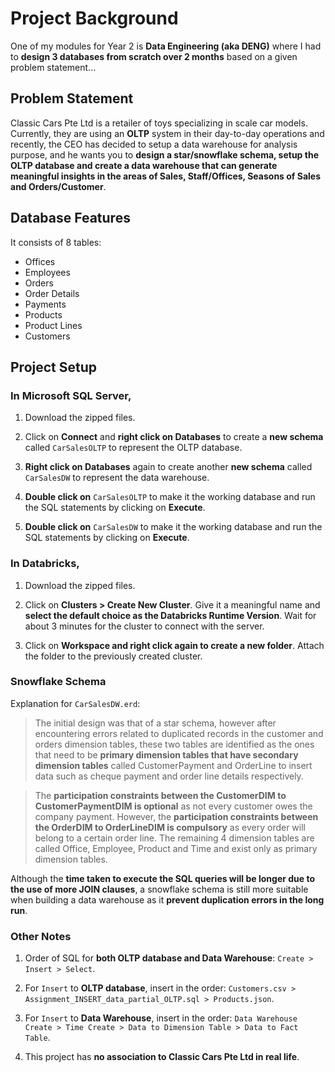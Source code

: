 # Project Background
One of my modules for Year 2 is **Data Engineering (aka DENG)** where I had to **design 3 databases from scratch over 2 months** based on a given problem statement...

## Problem Statement
Classic Cars Pte Ltd is a retailer of toys specializing in scale car models. Currently, they are using an **OLTP** system in their day-to-day operations and recently, the CEO has decided to setup a data warehouse for analysis purpose, and he wants you to **design a star/snowflake schema, setup the OLTP database and create a data warehouse that can generate meaningful insights in the areas of Sales, Staff/Offices, Seasons of Sales and Orders/Customer**.

## Database Features

It consists of 8 tables: 
- Offices
- Employees
- Orders
- Order Details
- Payments
- Products
- Product Lines
- Customers

## Project Setup

### In Microsoft SQL Server,

1. Download the zipped files.

2. Click on **Connect** and **right click on Databases** to create a **new schema** called `CarSalesOLTP` to represent the OLTP database.

3. **Right click on Databases** again to create another **new schema** called `CarSalesDW` to represent the data warehouse.

4. **Double click on** `CarSalesOLTP` to make it the working database and run the SQL statements by clicking on **Execute**.

5. **Double click on** `CarSalesDW` to make it the working database and run the SQL statements by clicking on **Execute**.

### In Databricks,

1. Download the zipped files.

2. Click on **Clusters > Create New Cluster**. Give it a meaningful name and **select the default choice as the Databricks Runtime Version**. Wait for about 3 minutes for the cluster to connect with the server.

3. Click on **Workspace and right click again to create a new folder**. Attach the folder to the previously created cluster.

### Snowflake Schema

Explanation for ```CarSalesDW.erd```: 

> The initial design was that of a star schema, however after encountering errors related to duplicated records in the customer and orders dimension tables, these two tables are identified as the ones that need to be **primary dimension tables that have secondary dimension tables** called CustomerPayment and OrderLine to insert data such as cheque payment and order line details respectively.

> The **participation constraints between the CustomerDIM to CustomerPaymentDIM is optional** as not every customer owes the company payment. However, the **participation constraints between the OrderDIM to OrderLineDIM is compulsory** as every order will belong to a certain order line. The remaining 4 dimension tables are called Office, Employee, Product and Time and exist only as primary dimension tables.

Although the **time taken to execute the SQL queries will be longer due to the use of more JOIN clauses**, a snowflake schema is still more suitable when building a data warehouse as it **prevent duplication errors in the long run**.

### Other Notes

1. Order of SQL for **both OLTP database and Data Warehouse**: `Create > Insert > Select`.

2. For `Insert` to **OLTP database**, insert in the order: `Customers.csv > Assignment_INSERT_data_partial_OLTP.sql > Products.json`. 

3. For `Insert` to **Data Warehouse**, insert in the order: `Data Warehouse Create > Time Create > Data to Dimension Table > Data to Fact Table`.

4. This project has **no association to Classic Cars Pte Ltd in real life**.
